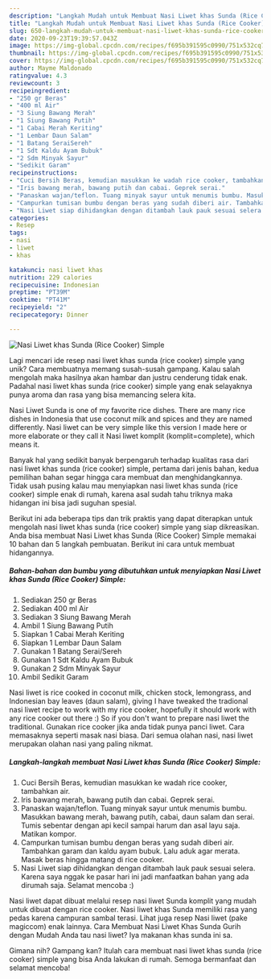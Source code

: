 ```yaml
---
description: "Langkah Mudah untuk Membuat Nasi Liwet khas Sunda (Rice Cooker) Simple yang Bisa Manjain Lidah"
title: "Langkah Mudah untuk Membuat Nasi Liwet khas Sunda (Rice Cooker) Simple yang Bisa Manjain Lidah"
slug: 650-langkah-mudah-untuk-membuat-nasi-liwet-khas-sunda-rice-cooker-simple-yang-bisa-manjain-lidah
date: 2020-09-23T19:39:57.043Z
image: https://img-global.cpcdn.com/recipes/f695b391595c0990/751x532cq70/nasi-liwet-khas-sunda-rice-cooker-simple-foto-resep-utama.jpg
thumbnail: https://img-global.cpcdn.com/recipes/f695b391595c0990/751x532cq70/nasi-liwet-khas-sunda-rice-cooker-simple-foto-resep-utama.jpg
cover: https://img-global.cpcdn.com/recipes/f695b391595c0990/751x532cq70/nasi-liwet-khas-sunda-rice-cooker-simple-foto-resep-utama.jpg
author: Mayme Maldonado
ratingvalue: 4.3
reviewcount: 3
recipeingredient:
- "250 gr Beras"
- "400 ml Air"
- "3 Siung Bawang Merah"
- "1 Siung Bawang Putih"
- "1 Cabai Merah Keriting"
- "1 Lembar Daun Salam"
- "1 Batang SeraiSereh"
- "1 Sdt Kaldu Ayam Bubuk"
- "2 Sdm Minyak Sayur"
- "Sedikit Garam"
recipeinstructions:
- "Cuci Bersih Beras, kemudian masukkan ke wadah rice cooker, tambahkan air."
- "Iris bawang merah, bawang putih dan cabai. Geprek serai."
- "Panaskan wajan/teflon. Tuang minyak sayur untuk menumis bumbu. Masukkan bawang merah, bawang putih, cabai, daun salam dan serai. Tumis sebentar dengan api kecil sampai harum dan asal layu saja. Matikan kompor."
- "Campurkan tumisan bumbu dengan beras yang sudah diberi air. Tambahkan garam dan kaldu ayam bubuk. Lalu aduk agar merata. Masak beras hingga matang di rice cooker."
- "Nasi Liwet siap dihidangkan dengan ditambah lauk pauk sesuai selera. Karena saya nggak ke pasar hari ini jadi manfaatkan bahan yang ada dirumah saja. Selamat mencoba :)"
categories:
- Resep
tags:
- nasi
- liwet
- khas

katakunci: nasi liwet khas 
nutrition: 229 calories
recipecuisine: Indonesian
preptime: "PT39M"
cooktime: "PT41M"
recipeyield: "2"
recipecategory: Dinner

---
```



![Nasi Liwet khas Sunda (Rice Cooker) Simple](https://img-global.cpcdn.com/recipes/f695b391595c0990/751x532cq70/nasi-liwet-khas-sunda-rice-cooker-simple-foto-resep-utama.jpg)

Lagi mencari ide resep nasi liwet khas sunda (rice cooker) simple yang unik? Cara membuatnya memang susah-susah gampang. Kalau salah mengolah maka hasilnya akan hambar dan justru cenderung tidak enak. Padahal nasi liwet khas sunda (rice cooker) simple yang enak selayaknya punya aroma dan rasa yang bisa memancing selera kita.

Nasi Liwet Sunda is one of my favorite rice dishes. There are many rice dishes in Indonesia that use coconut milk and spices and they are named differently. Nasi liwet can be very simple like this version I made here or more elaborate or they call it Nasi liwet komplit (komplit=complete), which means it.

Banyak hal yang sedikit banyak berpengaruh terhadap kualitas rasa dari nasi liwet khas sunda (rice cooker) simple, pertama dari jenis bahan, kedua pemilihan bahan segar hingga cara membuat dan menghidangkannya. Tidak usah pusing kalau mau menyiapkan nasi liwet khas sunda (rice cooker) simple enak di rumah, karena asal sudah tahu triknya maka hidangan ini bisa jadi suguhan spesial.


Berikut ini ada beberapa tips dan trik praktis yang dapat diterapkan untuk mengolah nasi liwet khas sunda (rice cooker) simple yang siap dikreasikan. Anda bisa membuat Nasi Liwet khas Sunda (Rice Cooker) Simple memakai 10 bahan dan 5 langkah pembuatan. Berikut ini cara untuk membuat hidangannya.

<!--inarticleads1-->

##### Bahan-bahan dan bumbu yang dibutuhkan untuk menyiapkan Nasi Liwet khas Sunda (Rice Cooker) Simple:

1. Sediakan 250 gr Beras
1. Sediakan 400 ml Air
1. Sediakan 3 Siung Bawang Merah
1. Ambil 1 Siung Bawang Putih
1. Siapkan 1 Cabai Merah Keriting
1. Siapkan 1 Lembar Daun Salam
1. Gunakan 1 Batang Serai/Sereh
1. Gunakan 1 Sdt Kaldu Ayam Bubuk
1. Gunakan 2 Sdm Minyak Sayur
1. Ambil Sedikit Garam


Nasi liwet is rice cooked in coconut milk, chicken stock, lemongrass, and Indonesian bay leaves (daun salam), giving I have tweaked the tradional nasi liwet recipe to work with my rice cooker, hopefully it should work with any rice cooker out there :) So if you don&#39;t want to prepare nasi liwet the traditional. Gunakan rice cooker jika anda tidak punya panci liwet. Cara memasaknya seperti masak nasi biasa. Dari semua olahan nasi, nasi liwet merupakan olahan nasi yang paling nikmat. 

<!--inarticleads2-->

##### Langkah-langkah membuat Nasi Liwet khas Sunda (Rice Cooker) Simple:

1. Cuci Bersih Beras, kemudian masukkan ke wadah rice cooker, tambahkan air.
1. Iris bawang merah, bawang putih dan cabai. Geprek serai.
1. Panaskan wajan/teflon. Tuang minyak sayur untuk menumis bumbu. Masukkan bawang merah, bawang putih, cabai, daun salam dan serai. Tumis sebentar dengan api kecil sampai harum dan asal layu saja. Matikan kompor.
1. Campurkan tumisan bumbu dengan beras yang sudah diberi air. Tambahkan garam dan kaldu ayam bubuk. Lalu aduk agar merata. Masak beras hingga matang di rice cooker.
1. Nasi Liwet siap dihidangkan dengan ditambah lauk pauk sesuai selera. Karena saya nggak ke pasar hari ini jadi manfaatkan bahan yang ada dirumah saja. Selamat mencoba :)


Nasi liwet dapat dibuat melalui resep nasi liwet Sunda komplit yang mudah untuk dibuat dengan rice cooker. Nasi liwet khas Sunda memiliki rasa yang pedas karena campuran sambal terasi. Lihat juga resep Nasi liwet (pake magiccom) enak lainnya. Cara Membuat Nasi Liwet Khas Sunda Gurih dengan Mudah Anda tau nasi liwet? Iya makanan khas sunda ini sa. 

Gimana nih? Gampang kan? Itulah cara membuat nasi liwet khas sunda (rice cooker) simple yang bisa Anda lakukan di rumah. Semoga bermanfaat dan selamat mencoba!

